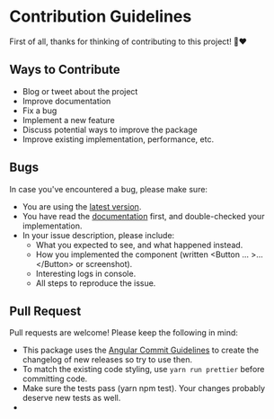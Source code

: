 # Contribution Guidelines

First of all, thanks for thinking of contributing to this project! 👏❤️

## Ways to Contribute

- Blog or tweet about the project
- Improve documentation
- Fix a bug
- Implement a new feature
- Discuss potential ways to improve the package
- Improve existing implementation, performance, etc.

## Bugs

In case you've encountered a bug, please make sure:

- You are using the [latest version](https://github.com/httpiago/ios-theme-toolkit/releases).
- You have read the [documentation](https://httpiago.github.io/ios-theme-toolkit/) first, and double-checked your implementation.
- In your issue description, please include:
  - What you expected to see, and what happened instead.
  - How you implemented the component (written \<Button ... >...\</Button> or screenshot).
  - Interesting logs in console.
  - All steps to reproduce the issue.

## Pull Request

Pull requests are welcome! Please keep the following in mind:

- This package uses the [Angular Commit Guidelines](https://github.com/angular/angular.js/blob/master/DEVELOPERS.md#-git-commit-guidelines) to create the changelog of new releases so try to use then.
- To match the existing code styling, use `yarn run prettier` before committing code.
- Make sure the tests pass (yarn npm test). Your changes probably deserve new tests as well.
- 
